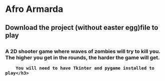 <html>
<head>
<title> </title>
</head>

<body> 
	<h1> Afro Armarda </h1>
	<h2> Download the project (without easter egg)file to play <h2>
	<h3> A 2D shooter game where waves of zombies will try to kill you.
	     The higher you get in the rounds, the harder the game will get.
		
		You will need to have Tkinter and pygame installed to play</h3>
</body>


</html>

